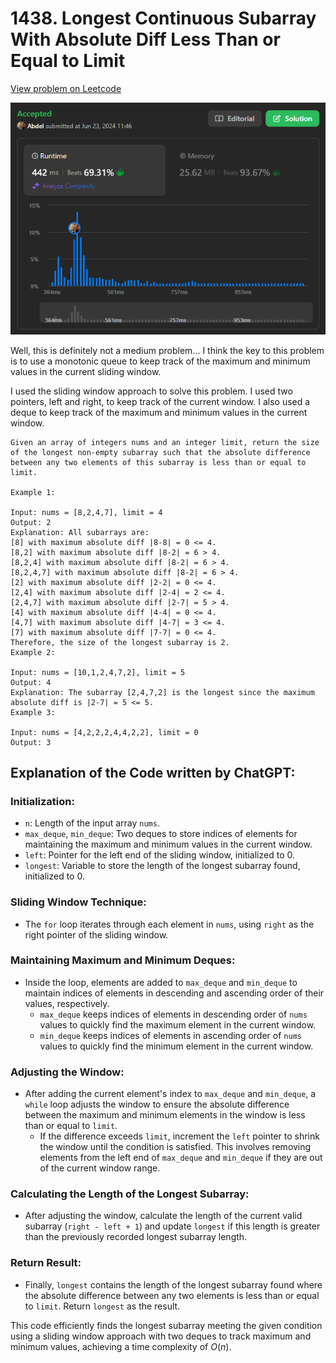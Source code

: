 # 1438. Longest Continuous Subarray With Absolute Diff Less Than or Equal to Limit

[View problem on Leetcode](https://leetcode.com/problems/longest-continuous-subarray-with-absolute-diff-less-than-or-equal-to-limit/)

![Submission](image.png)

Well, this is definitely not a medium problem...
I think the key to this problem is to use a monotonic queue to keep track of the maximum and minimum values in the current sliding window.

I used the sliding window approach to solve this problem. I used two pointers, left and right, to keep track of the current window. I also used a deque to keep track of the maximum and minimum values in the current window.

```
Given an array of integers nums and an integer limit, return the size of the longest non-empty subarray such that the absolute difference between any two elements of this subarray is less than or equal to limit.

Example 1:

Input: nums = [8,2,4,7], limit = 4
Output: 2
Explanation: All subarrays are:
[8] with maximum absolute diff |8-8| = 0 <= 4.
[8,2] with maximum absolute diff |8-2| = 6 > 4.
[8,2,4] with maximum absolute diff |8-2| = 6 > 4.
[8,2,4,7] with maximum absolute diff |8-2| = 6 > 4.
[2] with maximum absolute diff |2-2| = 0 <= 4.
[2,4] with maximum absolute diff |2-4| = 2 <= 4.
[2,4,7] with maximum absolute diff |2-7| = 5 > 4.
[4] with maximum absolute diff |4-4| = 0 <= 4.
[4,7] with maximum absolute diff |4-7| = 3 <= 4.
[7] with maximum absolute diff |7-7| = 0 <= 4.
Therefore, the size of the longest subarray is 2.
Example 2:

Input: nums = [10,1,2,4,7,2], limit = 5
Output: 4
Explanation: The subarray [2,4,7,2] is the longest since the maximum absolute diff is |2-7| = 5 <= 5.
Example 3:

Input: nums = [4,2,2,2,4,4,2,2], limit = 0
Output: 3
```

## Explanation of the Code written by ChatGPT:

### Initialization:

- `n`: Length of the input array `nums`.
- `max_deque`, `min_deque`: Two deques to store indices of elements for maintaining the maximum and minimum values in the current window.
- `left`: Pointer for the left end of the sliding window, initialized to 0.
- `longest`: Variable to store the length of the longest subarray found, initialized to 0.

### Sliding Window Technique:

- The `for` loop iterates through each element in `nums`, using `right` as the right pointer of the sliding window.

### Maintaining Maximum and Minimum Deques:

- Inside the loop, elements are added to `max_deque` and `min_deque` to maintain indices of elements in descending and ascending order of their values, respectively.
  - `max_deque` keeps indices of elements in descending order of `nums` values to quickly find the maximum element in the current window.
  - `min_deque` keeps indices of elements in ascending order of `nums` values to quickly find the minimum element in the current window.

### Adjusting the Window:

- After adding the current element's index to `max_deque` and `min_deque`, a `while` loop adjusts the window to ensure the absolute difference between the maximum and minimum elements in the window is less than or equal to `limit`.
  - If the difference exceeds `limit`, increment the `left` pointer to shrink the window until the condition is satisfied. This involves removing elements from the left end of `max_deque` and `min_deque` if they are out of the current window range.

### Calculating the Length of the Longest Subarray:

- After adjusting the window, calculate the length of the current valid subarray (`right - left + 1`) and update `longest` if this length is greater than the previously recorded longest subarray length.

### Return Result:

- Finally, `longest` contains the length of the longest subarray found where the absolute difference between any two elements is less than or equal to `limit`. Return `longest` as the result.

This code efficiently finds the longest subarray meeting the given condition using a sliding window approach with two deques to track maximum and minimum values, achieving a time complexity of $O(n)$.
